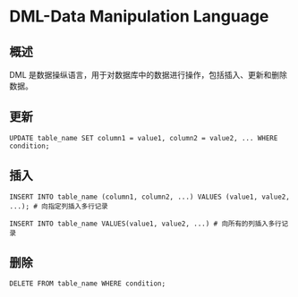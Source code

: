 # DML-Data Manipulation Language

## 概述

DML 是数据操纵语言，用于对数据库中的数据进行操作，包括插入、更新和删除数据。

## 更新

```mysql
UPDATE table_name SET column1 = value1, column2 = value2, ... WHERE condition;
```

## 插入

```mysql
INSERT INTO table_name (column1, column2, ...) VALUES (value1, value2, ...); # 向指定列插入多行记录
```

```mysql
INSERT INTO table_name VALUES(value1, value2, ...) # 向所有的列插入多行记录
```

## 删除

```mysql
DELETE FROM table_name WHERE condition;
```





